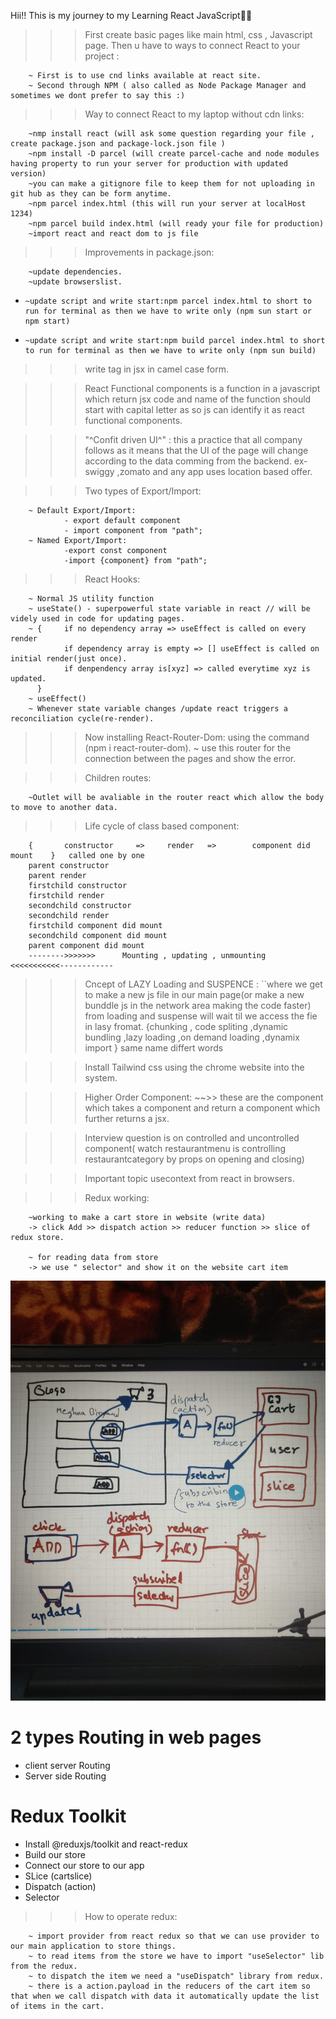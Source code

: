 Hii!! This is my journey to my Learning React JavaScript🚀🚀

> > > First create basic pages like main html, css , Javascript page.
> > > Then u have to ways to connect React to your project :

        ~ First is to use cnd links available at react site.
        ~ Second through NPM ( also called as Node Package Manager and sometimes we dont prefer to say this :)

> > > Way to connect React to my laptop without cdn links:

        ~nmp install react (will ask some question regarding your file , create package.json and package-lock.json file )
        ~npm install -D parcel (will create parcel-cache and node modules having property to run your server for production with updated version)
        ~you can make a gitignore file to keep them for not uploading in git hub as they can be form anytime.
        ~npm parcel index.html (this will run your server at localHost 1234)
        ~npm parcel build index.html (will ready your file for production)
        ~import react and react dom to js file

> > > Improvements in package.json:

        ~update dependencies.
        ~update browserslist.

-     ~update script and write start:npm parcel index.html to short to run for terminal as then we have to write only (npm sun start or
      npm start)
-     ~update script and write start:npm build parcel index.html to short to run for terminal as then we have to write only (npm sun build)

> > > write tag in jsx in camel case form.

> > > React Functional components is a function in a javascript which return jsx code and name of the function should start with capital letter as so js can identify it as react functional components.

> > > "^Confit driven UI^" : this a practice that all company follows as it means that the UI of the page will change according to the data comming from the backend.
> > > ex- swiggy ,zomato and any app uses location based offer.

> > > Two types of Export/Import:

        ~ Default Export/Import:
                - export default component
                - import component from "path";
        ~ Named Export/Import:
                -export const component
                -import {component} from "path";

> > > React Hooks:

        ~ Normal JS utility function
        ~ useState() - superpowerful state variable in react // will be videly used in code for updating pages.
        ~ {     if no dependency array => useEffect is called on every render
                if dependency array is empty => [] useEffect is called on initial render(just once).
                if denpendency array is[xyz] => called everytime xyz is updated.
          }
        ~ useEffect()
        ~ Whenever state variable changes /update react triggers a reconciliation cycle(re-render).

> > > Now installing React-Router-Dom: using the command (npm i react-router-dom).
> > > ~ use this router for the connection between the pages and show the error.

> > > Children routes:

        ~Outlet will be avaliable in the router react which allow the body to move to another data.

> > > Life cycle of class based component:

        {       constructor     =>     render   =>        component did mount    }   called one by one
        parent constructor
        parent render
        firstchild constructor
        firstchild render
        secondchild constructor
        secondchild render
        firstchild component did mount
        secondchild component did mount
        parent component did mount
        -------->>>>>>>      Mounting , updating , unmounting   <<<<<<<<<<<------------

> > > Cncept of LAZY Loading and SUSPENCE :
> > > ``where we get to make a new js file in our main page(or make a new bunddle js in the network area making the code faster) from loading and suspense will wait til we access the fie in lasy fromat.
> > > {chunking , code spliting ,dynamic bundling ,lazy loading ,on demand loading ,dynamix import } same name differt words

> > > Install Tailwind css using the chrome website into the system.

> > > Higher Order Component:
> > > ~~>> these are the component which takes a component and return a component which further returns a jsx.

> > > Interview question is on controlled and uncontrolled component( watch restaurantmenu is controlling restaurantcategory by props on opening and closing)

> > > Important topic usecontext from react in browsers.

> > > Redux working:

        ~working to make a cart store in website (write data)
        -> click Add >> dispatch action >> reducer function >> slice of redux store.

        ~ for reading data from store
        -> we use " selector" and show it on the website cart item

![alt text](<WhatsApp Image 2025-05-03 at 17.17.58.jpeg>)

# 2 types Routing in web pages

- client server Routing
- Server side Routing

# Redux Toolkit

- Install @reduxjs/toolkit and react-redux
- Build our store
- Connect our store to our app
- SLice (cartslice)
- Dispatch (action)
- Selector

> > > How to operate redux:

        ~ import provider from react redux so that we can use provider to our main application to store things.
        ~ to read items from the store we have to import "useSelector" lib from the redux.
        ~ to dispatch the item we need a "useDispatch" library from redux.
        ~ there is a action.payload in the reducers of the cart item so that when we call dispatch with data it automatically update the list of items in the cart.
